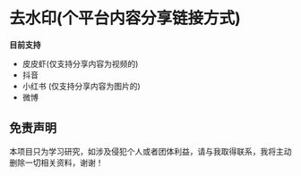 # 去水印(个平台内容分享链接方式)

**目前支持**

- 皮皮虾(仅支持分享内容为视频的)
- 抖音
- 小红书 (仅支持分享内容为图片的)
- 微博

## 免责声明

本项目只为学习研究，如涉及侵犯个人或者团体利益，请与我取得联系，我将主动删除一切相关资料，谢谢！